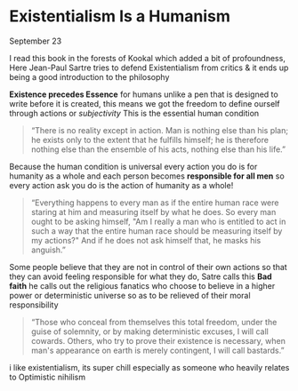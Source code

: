 # Existentialism Is a Humanism

September 23

I read this book in the forests of Kookal which added a bit of profoundness, Here 
Jean-Paul Sartre tries to defend Existentialism from critics & it ends up being a good introduction to the philosophy

**Existence precedes Essence** for humans unlike a pen that is designed to write before it is created, this means 
we got the freedom to define ourself through actions or *subjectivity* This is the essential human condition

> “There is no reality except in action. Man is nothing else than his plan; he exists only to the extent that he fulfills himself; he is therefore nothing else than the ensemble of his acts, nothing else than his life.”

Because the human condition is universal every action you do is for humanity as a whole and each person becomes 
**responsible for all men** so every action ask you do is the action of humanity as a whole! 

> “Everything happens to every man as if the entire human race were staring at him and measuring itself by what he does. So every man ought to be asking himself, "Am I really a man who is entitled to act in such a way that the entire human race should be measuring itself by my actions?" And if he does not ask himself that, he masks his anguish.”

Some people believe that they are not in control of their own actions so that they can avoid feeling responsible 
for what they do, Satre calls this **Bad faith** he calls out the religious fanatics who choose
to believe in a higher power or deterministic universe so as to be relieved of their moral responsibility

> “Those who conceal from themselves this total freedom, under the guise of solemnity, or by making deterministic excuses, I will call cowards. Others, who try to prove their existence is necessary, when man's appearance on earth is merely contingent, I will call bastards.”

i like existentialism, its super chill especially as someone who heavily relates to Optimistic nihilism

